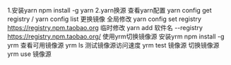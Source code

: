 1.安装yarn
	npm install -g yarn
2.yarn换源
	查看yarn配置
		yarn config get registry
		/
		yarn config list
	更换镜像
		全局修改
			yarn config set registry https://registry.npm.taobao.org
		临时修改
			yarn add 软件名 --registry https://registry.npm.taobao.org/
		使用yrm切换镜像源
			安装yrm
				npm install -g yrm
			查看可用镜像源
				yrm ls
			测试镜像源访问速度
				yrm test 镜像源
			切换镜像源
				yrm use 镜像源
